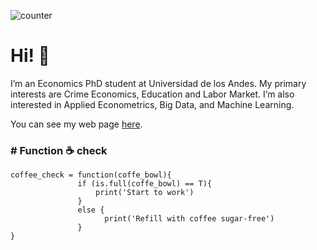 ![counter](https://enj7yxp0hgzidef.m.pipedream.net)

# Hi! :wave:

I’m an Economics PhD student at Universidad de los Andes. My primary interests are Crime Economics, Education and Labor Market. I’m also interested in Applied Econometrics, Big Data, and Machine Learning.

You can see my web page [here](https://eduard-martinez.github.io).

### # Function :coffee: check 
```
coffee_check = function(coffe_bowl){ 
               if (is.full(coffe_bowl) == T){
                   print('Start to work')
               }
               else {
                     print('Refill with coffee sugar-free')
               }
}
```



<!--[Github stats](https://github-readme-stats.vercel.app/api?username=eduard-martinez)-->



